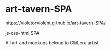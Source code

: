 # art-tavern-SPA
 https://violetorviolent.github.io/art-tavern-SPA/ 


js-css-html SPA

All art and mockups belong to CkiLeru artist. 
